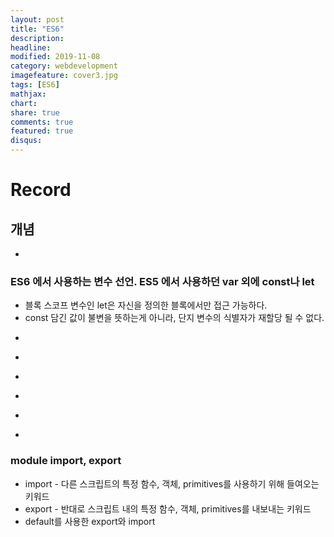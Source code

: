 ```yaml
---
layout: post
title: "ES6"
description: 
headline: 
modified: 2019-11-08
category: webdevelopment
imagefeature: cover3.jpg
tags: [ES6]
mathjax: 
chart: 
share: true
comments: true
featured: true
disqus:
---
```


# Record
## 개념
- 

### ES6 에서 사용하는 변수 선언. ES5 에서 사용하던 var 외에 const나 let
- 블록 스코프 변수인 let은 자신을 정의한 블록에서만 접근 가능하다.
- const 담긴 값이 불변을 뜻하는게 아니라, 단지 변수의 식별자가 재할당 될 수 없다.
- ``` const ME = { "name": "ES6" } 
- ``` console.log(ME.name); //ES6 
- ``` ME.name = "ES7"; 
- ``` console.log(ME.name); //ES7, 객체 값 재할당 
- ``` ME = {}; //변수 자체는 상수값으로 수정되지 않는다. 
- ``` console.log(ME); //{ name: 'ES7' }


### module import, export
- import - 다른 스크립트의 특정 함수, 객체, primitives를 사용하기 위해 들여오는 키워드
- export - 반대로 스크립트 내의 특정 함수, 객체, primitives를 내보내는 키워드
- default를 사용한 export와 import